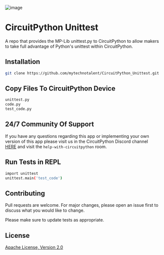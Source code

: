 ![image](https://raw.githubusercontent.com/mytechnotalent/CircuitPython_Unittest/master/CircuitPython%20Unittest.png)

# CircuitPython Unittest
A repo that provides the MP-Lib unittest.py to CircuitPython to allow makers to take full advantage of Python's unittest within CircuitPython.

## Installation
```bash
git clone https://github.com/mytechnotalent/CircuitPython_Unittest.git
```

## Copy Files To CircuitPython Device
```bash
unittest.py
code.py
test_code.py
```

## 24/7 Community Of Support
If you have any questions regarding this app or implementing your own version of this app please visit us in the CircuitPython Discord channel [HERE](https://discord.com/invite/5FBsBHU) and visit the `help-with-circuitpython` room.

## Run Tests in REPL
```bash
import unittest
unittest.main('test_code')
```

## Contributing
Pull requests are welcome. For major changes, please open an issue first to discuss what you would like to change.

Please make sure to update tests as appropriate.

## License
[Apache License, Version 2.0](https://www.apache.org/licenses/LICENSE-2.0)
